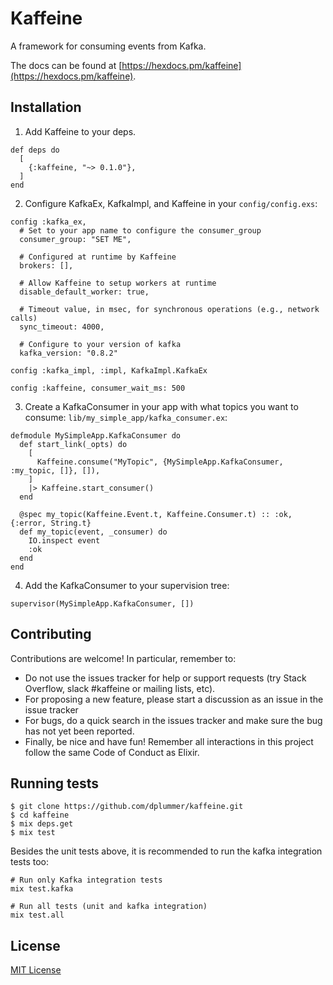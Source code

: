 # Kaffeine

A framework for consuming events from Kafka.

The docs can be found at [https://hexdocs.pm/kaffeine](https://hexdocs.pm/kaffeine).

## Installation

1. Add Kaffeine to your deps.
  ```
  def deps do
    [
      {:kaffeine, "~> 0.1.0"},
    ]
  end
  ```
2. Configure KafkaEx, KafkaImpl, and Kaffeine in your `config/config.exs`:
  ```
  config :kafka_ex,
    # Set to your app name to configure the consumer_group
    consumer_group: "SET ME",

    # Configured at runtime by Kaffeine
    brokers: [],

    # Allow Kaffeine to setup workers at runtime
    disable_default_worker: true,

    # Timeout value, in msec, for synchronous operations (e.g., network calls)
    sync_timeout: 4000,

    # Configure to your version of kafka
    kafka_version: "0.8.2"

  config :kafka_impl, :impl, KafkaImpl.KafkaEx

  config :kaffeine, consumer_wait_ms: 500
  ```
3. Create a KafkaConsumer in your app with what topics you want to consume: `lib/my_simple_app/kafka_consumer.ex`:
  ```
  defmodule MySimpleApp.KafkaConsumer do
    def start_link(_opts) do
      [
        Kaffeine.consume("MyTopic", {MySimpleApp.KafkaConsumer, :my_topic, []}, []),
      ]
      |> Kaffeine.start_consumer()
    end

    @spec my_topic(Kaffeine.Event.t, Kaffeine.Consumer.t) :: :ok, {:error, String.t}
    def my_topic(event, _consumer) do
      IO.inspect event
      :ok
    end
  end
  ```
4. Add the KafkaConsumer to your supervision tree:
  ```
  supervisor(MySimpleApp.KafkaConsumer, [])
  ```

## Contributing

Contributions are welcome! In particular, remember to:

* Do not use the issues tracker for help or support requests (try Stack
  Overflow, slack #kaffeine or mailing lists, etc).
* For proposing a new feature, please start a discussion as an issue in the
  issue tracker
* For bugs, do a quick search in the issues tracker and make sure the bug has not yet been reported.
* Finally, be nice and have fun! Remember all interactions in this project follow the same Code of Conduct as Elixir.

## Running tests

```
$ git clone https://github.com/dplummer/kaffeine.git
$ cd kaffeine
$ mix deps.get
$ mix test
```

Besides the unit tests above, it is recommended to run the kafka integration tests too:

```
# Run only Kafka integration tests
mix test.kafka

# Run all tests (unit and kafka integration)
mix test.all
```

## License

[MIT License](https://tldrlegal.com/license/mit-license)
